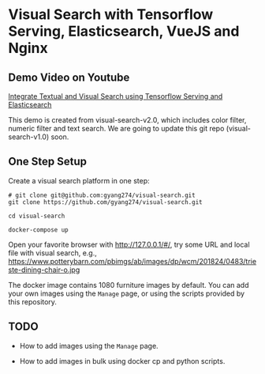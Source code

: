 # Visual Search with Tensorflow Serving, Elasticsearch, VueJS and Nginx

## Demo Video on Youtube

[Integrate Textual and Visual Search using Tensorflow Serving and Elasticsearch](https://www.youtube.com/watch?v=f_ZRX3mC6RI&t=1s)

This demo is created from visual-search-v2.0, which includes color filter, numeric filter and text search. We are going to update this git repo (visual-search-v1.0) soon.

## One Step Setup 

Create a visual search platform in one step:

```
# git clone git@github.com:gyang274/visual-search.git
git clone https://github.com/gyang274/visual-search.git

cd visual-search

docker-compose up
```

Open your favorite browser with http://127.0.0.1/#/, try some URL and local file with visual search, e.g., https://www.potterybarn.com/pbimgs/ab/images/dp/wcm/201824/0483/trieste-dining-chair-o.jpg

The docker image contains 1080 furniture images by default. You can add your own images using the `Manage` page, or using the scripts provided by this repository. 

## TODO

- How to add images using the `Manage` page.

- How to add images in bulk using docker cp and python scripts.

